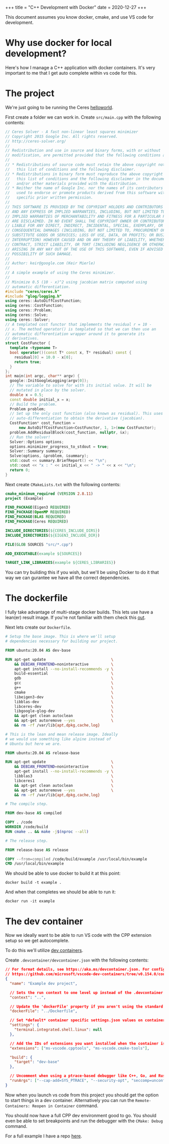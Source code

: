 +++
title = "C++ Development with Docker"
date = 2020-12-27
+++

This document assumes you know docker, cmake, and use VS code for development.

# Why use docker for local development?

Here's how I manage a C++ application with docker containers. It's very important to me that I get
auto complete within vs code for this.

# The project

We're just going to be running the Ceres [helloworld](https://ceres-solver.googlesource.com/ceres-solver/+/master/examples/helloworld.cc).

First create a folder we can work in. Create `src/main.cpp` with the following contents:

```cpp
// Ceres Solver - A fast non-linear least squares minimizer
// Copyright 2015 Google Inc. All rights reserved.
// http://ceres-solver.org/
//
// Redistribution and use in source and binary forms, with or without
// modification, are permitted provided that the following conditions are met:
//
// * Redistributions of source code must retain the above copyright notice,
//   this list of conditions and the following disclaimer.
// * Redistributions in binary form must reproduce the above copyright notice,
//   this list of conditions and the following disclaimer in the documentation
//   and/or other materials provided with the distribution.
// * Neither the name of Google Inc. nor the names of its contributors may be
//   used to endorse or promote products derived from this software without
//   specific prior written permission.
//
// THIS SOFTWARE IS PROVIDED BY THE COPYRIGHT HOLDERS AND CONTRIBUTORS "AS IS"
// AND ANY EXPRESS OR IMPLIED WARRANTIES, INCLUDING, BUT NOT LIMITED TO, THE
// IMPLIED WARRANTIES OF MERCHANTABILITY AND FITNESS FOR A PARTICULAR PURPOSE
// ARE DISCLAIMED. IN NO EVENT SHALL THE COPYRIGHT OWNER OR CONTRIBUTORS BE
// LIABLE FOR ANY DIRECT, INDIRECT, INCIDENTAL, SPECIAL, EXEMPLARY, OR
// CONSEQUENTIAL DAMAGES (INCLUDING, BUT NOT LIMITED TO, PROCUREMENT OF
// SUBSTITUTE GOODS OR SERVICES; LOSS OF USE, DATA, OR PROFITS; OR BUSINESS
// INTERRUPTION) HOWEVER CAUSED AND ON ANY THEORY OF LIABILITY, WHETHER IN
// CONTRACT, STRICT LIABILITY, OR TORT (INCLUDING NEGLIGENCE OR OTHERWISE)
// ARISING IN ANY WAY OUT OF THE USE OF THIS SOFTWARE, EVEN IF ADVISED OF THE
// POSSIBILITY OF SUCH DAMAGE.
//
// Author: keir@google.com (Keir Mierle)
//
// A simple example of using the Ceres minimizer.
//
// Minimize 0.5 (10 - x)^2 using jacobian matrix computed using
// automatic differentiation.
#include "ceres/ceres.h"
#include "glog/logging.h"
using ceres::AutoDiffCostFunction;
using ceres::CostFunction;
using ceres::Problem;
using ceres::Solve;
using ceres::Solver;
// A templated cost functor that implements the residual r = 10 -
// x. The method operator() is templated so that we can then use an
// automatic differentiation wrapper around it to generate its
// derivatives.
struct CostFunctor {
  template <typename T>
  bool operator()(const T* const x, T* residual) const {
    residual[0] = 10.0 - x[0];
    return true;
  }
};
int main(int argc, char** argv) {
  google::InitGoogleLogging(argv[0]);
  // The variable to solve for with its initial value. It will be
  // mutated in place by the solver.
  double x = 0.5;
  const double initial_x = x;
  // Build the problem.
  Problem problem;
  // Set up the only cost function (also known as residual). This uses
  // auto-differentiation to obtain the derivative (jacobian).
  CostFunction* cost_function =
      new AutoDiffCostFunction<CostFunctor, 1, 1>(new CostFunctor);
  problem.AddResidualBlock(cost_function, nullptr, &x);
  // Run the solver!
  Solver::Options options;
  options.minimizer_progress_to_stdout = true;
  Solver::Summary summary;
  Solve(options, &problem, &summary);
  std::cout << summary.BriefReport() << "\n";
  std::cout << "x : " << initial_x << " -> " << x << "\n";
  return 0;
}
```

Next create `CMakeLists.txt` with the following contents:

```cmake
cmake_minimum_required (VERSION 2.8.11)
project (Example)

FIND_PACKAGE(Eigen3 REQUIRED)
FIND_PACKAGE(OpenMP REQUIRED)
FIND_PACKAGE(BLAS REQUIRED)
FIND_PACKAGE(Ceres REQUIRED)

INCLUDE_DIRECTORIES(${CERES_INCLUDE_DIRS})
INCLUDE_DIRECTORIES(${EIGEN3_INCLUDE_DIR})

FILE(GLOB SOURCES "src/*.cpp")

ADD_EXECUTABLE(example ${SOURCES})

TARGET_LINK_LIBRARIES(example ${CERES_LIBRARIES})
```

You can try building this if you wish, but we'll be using Docker to do it that way we can gurantee
we have all the correct dependencies.

# The dockerfile

I fully take advantage of multi-stage docker builds. This lets use have a lean(er) result image.
If you're not familiar with them check this [out](https://docs.docker.com/develop/develop-images/multistage-build/).

Next lets create our `Dockerfile`.

```dockerfile
# Setup the base image. This is where we'll setup
# dependencies necessary for building our project.

FROM ubuntu:20.04 AS dev-base

RUN apt-get update                             \
    && DEBIAN_FRONTEND=noninteractive          \
    apt-get install --no-install-recommends -y \
    build-essential                            \
    gdb                                        \
    gcc                                        \
    g++                                        \
    cmake                                      \
    libeigen3-dev                              \
    libblas-dev                                \
    libceres-dev                               \
    libgoogle-glog-dev                         \
    && apt-get clean autoclean                 \
    && apt-get autoremove --yes                \
    && rm -rf /var/lib{apt,dpkg,cache,log}

# This is the lean and mean release image. Ideally
# we would use something like alpine instead of
# Ubuntu but here we are.

FROM ubuntu:20.04 AS release-base

RUN apt-get update                             \
    && DEBIAN_FRONTEND=noninteractive          \
    apt-get install --no-install-recommends -y \
    libblas3                                   \
    libceres1                                  \
    && apt-get clean autoclean                 \
    && apt-get autoremove --yes                \
    && rm -rf /var/lib{apt,dpkg,cache,log}

# The compile step.

FROM dev-base AS compiled

COPY . /code
WORKDIR /code/build
RUN cmake .. && make -j$(nproc --all)

# The release step.

FROM release-base AS release

COPY --from=compiled /code/build/example /usr/local/bin/example
CMD /usr/local/bin/example
```

We should be able to use docker to build it at this point:

    docker build -t example .

And when that completes we should be able to run it:

    docker run -it example

# The dev container

Now we ideally want to be able to run VS code with the CPP extension setup so we get
autocomplete.

To do this we'll utilize [dev containers](https://code.visualstudio.com/docs/remote/containers).

Create `.devcontainer/devcontainer.json` with the following contents:

```json
// For format details, see https://aka.ms/devcontainer.json. For config options, see the README at:
// https://github.com/microsoft/vscode-dev-containers/tree/v0.154.0/containers/docker-existing-dockerfile
{
  "name": "Example dev project",

  // Sets the run context to one level up instead of the .devcontainer folder.
  "context": "..",

  // Update the 'dockerFile' property if you aren't using the standard 'Dockerfile' filename.
  "dockerFile": "../Dockerfile",

  // Set *default* container specific settings.json values on container create.
  "settings": {
    "terminal.integrated.shell.linux": null
  },

  // Add the IDs of extensions you want installed when the container is created.
  "extensions": ["ms-vscode.cpptools", "ms-vscode.cmake-tools"],

  "build": {
    "target": "dev-base"
  },

  // Uncomment when using a ptrace-based debugger like C++, Go, and Rust
  "runArgs": ["--cap-add=SYS_PTRACE", "--security-opt", "seccomp=unconfined"]
}
```

Now when you launch vs code from this project you should get the option to start things in
a dev container. Alternatively you can run the `Remote-Containers: Reopen in Container` command.

You should now have a full CPP dev environment good to go. You should even be able to set breakpoints and run the debugger with the `CMake: Debug` command.

For a full example I have a repo [here](https://github.com/brian-dawn/cpp-dev-container-demo).
